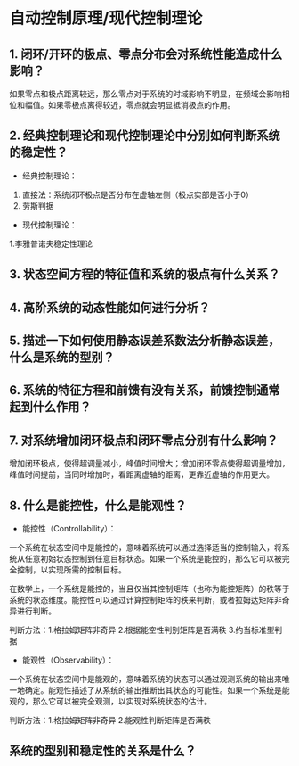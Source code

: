 # 自动控制原理/现代控制理论
## 1. 闭环/开环的极点、零点分布会对系统性能造成什么影响？
如果零点和极点距离较远，那么零点对于系统的时域影响不明显，在频域会影响相位和幅值。如果零极点离得较近，零点就会明显抵消极点的作用。    

## 2. 经典控制理论和现代控制理论中分别如何判断系统的稳定性？
- 经典控制理论：

1. 直接法：系统闭环极点是否分布在虚轴左侧（极点实部是否小于0）
2. 劳斯判据

- 现代控制理论：

1.李雅普诺夫稳定性理论

## 3. 状态空间方程的特征值和系统的极点有什么关系？

## 4. 高阶系统的动态性能如何进行分析？

## 5. 描述一下如何使用静态误差系数法分析静态误差，什么是系统的型别？

## 6. 系统的特征方程和前馈有没有关系，前馈控制通常起到什么作用？

## 7. 对系统增加闭环极点和闭环零点分别有什么影响？
增加闭环极点，使得超调量减小，峰值时间增大；增加闭环零点使得超调量增加，峰值时间提前，当同时增加时，看距离虚轴的距离，更靠近虚轴的作用更大。

## 8. 什么是能控性，什么是能观性？
- 能控性（Controllability）：

一个系统在状态空间中是能控的，意味着系统可以通过选择适当的控制输入，将系统从任意初始状态控制到任意目标状态。如果一个系统是能控的，那么它可以被完全控制，以实现所需的控制目标。

在数学上，一个系统是能控的，当且仅当其控制矩阵（也称为能控矩阵）的秩等于系统的状态维度。能控性可以通过计算控制矩阵的秩来判断，或者拉姆达矩阵非奇异进行判断。

判断方法：1.格拉姆矩阵非奇异 2.根据能空性判别矩阵是否满秩 3.约当标准型判据

- 能观性（Observability）：

一个系统在状态空间中是能观的，意味着系统的状态可以通过观测系统的输出来唯一地确定。能观性描述了从系统的输出推断出其状态的可能性。如果一个系统是能观的，那么它可以被完全观测，以实现对系统状态的估计。

判断方法：1.格拉姆矩阵非奇异 2.能观性判断矩阵是否满秩

## 系统的型别和稳定性的关系是什么？